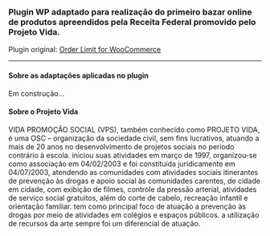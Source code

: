 ### **Plugin WP adaptado para realização do primeiro bazar online de produtos apreendidos pela Receita Federal promovido pelo Projeto Vida.**

Plugin original: [Order Limit for WooCommerce](http://https://br.wordpress.org/plugins/wc-order-limit-lite/ "Order Limit for WooCommerce")

------------
#### Sobre as adaptações aplicadas no plugin
Em construção...
#### Sobre o Projeto Vida
VIDA PROMOÇÃO SOCIAL (VPS), também conhecido como PROJETO VIDA, é uma OSC – organização da sociedade civil, sem fins lucrativos, atuando a mais de 20 anos no desenvolvimento de projetos sociais no período contrário à escola. iniciou suas atividades em março de 1997, organizou-se como associação em 04/02/2003 e foi constituída juridicamente em 04/07/2003, atendendo as comunidades com atividades sociais itinerantes de prevenção às drogas e apoio social às comunidades carentes, de cidade em cidade, com exibição de filmes, controle da pressão arterial, atividades de serviço social gratuitos, além do corte de cabelo, recreação infantil e orientação familiar. tem como principal foco de atuação a prevenção às drogas por meio de atividades em colégios e espaços públicos. a utilização de recursos da arte sempre foi um diferencial de atuação.

